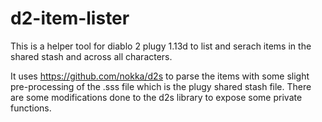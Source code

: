 # d2-item-lister

This is a helper tool for diablo 2 plugy 1.13d to list and serach items in the shared stash and across all characters.





It uses https://github.com/nokka/d2s to parse the items with some slight pre-processing of the .sss file which is the plugy shared stash file.
There are some modifications done to the d2s library to expose some private functions.
